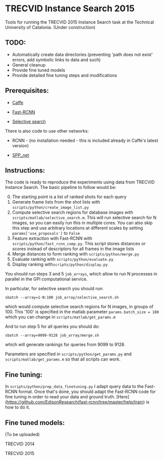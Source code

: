# TRECVID Instance Search 2015

Tools for running the TRECVID 2015 Instance Search task at the Technical University of Catalonia.
(Under construction)

## TODO:

- Automatically create data directories (preventing 'path does not exist' errors, add symbolic links to data and such)
- General cleanup
- Provide fine tuned models
- Provide detailed fine tuning steps and modifications


## Prerequisites:

- [Caffe](http://caffe.berkeleyvision.org/installation.html)

- [Fast-RCNN](https://github.com/rbgirshick/fast-rcnn)

- [Selective search](https://github.com/sergeyk/selective_search_ijcv_with_python)


There is also code to use other networks:

- RCNN - (no installation needed - this is included already in Caffe's latest version)

- [ SPP_net](https://github.com/ShaoqingRen/SPP_net)


## Instructions:

The code is ready to reproduce the experiments using data from TRECVID Instance Search. The basic pipeline to follow would be:

0. The starting point is a list of ranked shots for each query
1. Generate frame lists from the shot lists with `scripts/python/create_image_list.py`
2. Compute selective search regions for database images with `scripts/matlab/selective_search.m`. This will run selective search for N images, so you can easily run this in multiple cores. You can also skip this step and use arbitrary locations at different scales by setting `params['use_proposals']` to `False`
3. Feature extraction with Fast-RCNN with `scripts/python/fast_rcnn_comp.py`. This script stores distances or scores instead of descriptors for all frames in the image lists
4. Merge distances to form ranking with `scripts/python/merge.py`
5. Evaluate ranking with `scripts/python/evaluate.py`
6. Display ranking with`scripts/python/display.py`

You should run steps 3 and 5 `job_arrays`, which allow to run N processes in parallel in the GPI computational service. 

In particular, for selective search you should run:

`sbatch --array=1-N:100 job_array/selective_search.sh` 

which would compute selective search regions for N images, in groups of 100. This '100' is specified in the matlab parameter `params.batch_size = 100` which you can change in `scripts/matlab/get_params.m`

And to run step 5 for all queries you should do:

`sbatch --array=9099-9128 job_array/merge.sh`

which will generate rankings for queries from 9099 to 9128.

Parameters are specified in `scripts/python/get_params.py` and `scripts/matlab/get_params.m` so that all scripts can work.

## Fine tuning:

In `scripts/python/prep_data_finetuning.py` I adapt query data to the Fast-RCNN format. Once that's done, you should adapt the Fast-RCNN code for fine tuning in order to read your data and ground truth.
[Here] (https://github.com/EdisonResearch/fast-rcnn/tree/master/help/train) is how to do it.

## Fine tuned models:

(To be uploaded)

TRECVID 2014


TRECVID 2015
